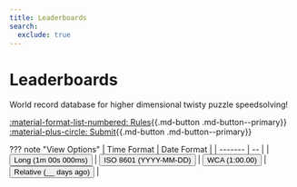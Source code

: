 ```yaml
---
title: Leaderboards
search:
  exclude: true
---
```


<meta property="og:type" content="website">
<meta property="og:title" content="Leaderboards" />
<meta property="og:description" content="World record database for higher dimensional twisty puzzle speedsolving" />
<meta property="og:url" content="https://hypercubing.xyz/" />
<meta property="og:image" content="https://assets.hypercubing.xyz/img/virt/mc4d_3x3x3x3.png" />

<script src="/javascripts/leaderboards.js"></script>

# Leaderboards




World record database for higher dimensional twisty puzzle speedsolving!


[:material-format-list-numbered: Rules](https://hypercubing.xyz/leaderboards/rules/){{.md-button .md-button--primary}}
[:material-plus-circle: Submit](/leaderboards/submit/){{.md-button .md-button--primary}}

??? note "View Options"
    | Time Format | Date Format |
    | -------     | -- |
    | <input type="button" id="long-time-format" class="md-button md-button--primary" value="Long (1m 00s 000ms)" onclick="LongTime()"/> | <input type="button" id="iso-date-format" class="md-button md-button--primary" value="ISO 8601 (YYYY-MM-DD)" onclick="ISODate()"/>
    | <input type="button" id="wca-time-format" class="md-button" value="WCA (1:00.00)" onclick="ShortTime()"/> | <input type="button" id="relative-date-format" class="md-button" value="Relative (__ days ago)" onclick="RelativeDate()"/> |

